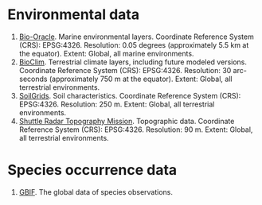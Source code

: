 # Environmental data
1. [Bio-Oracle](https://bio-oracle.org/downloads-to-email.php). Marine environmental layers. Coordinate Reference System (CRS): EPSG:4326. Resolution: 0.05 degrees (approximately 5.5 km at the equator). Extent: Global, all marine environments.
2. [BioClim](https://www.worldclim.org/data/bioclim.html). Terrestrial climate layers, including future modeled versions. Coordinate Reference System (CRS): EPSG:4326. Resolution: 30 arc-seconds (approximately 750 m at the equator). Extent: Global, all terrestrial environments.
3. [SoilGrids](https://soilgrids.org/). Soil characteristics. Coordinate Reference System (CRS): EPSG:4326. Resolution: 250 m. Extent: Global, all terrestrial environments.
4. [Shuttle Radar Topography Mission](https://srtm.csi.cgiar.org/srtmdata/). Topographic data. Coordinate Reference System (CRS): EPSG:4326. Resolution: 90 m. Extent: Global, all terrestrial environments.

# Species occurrence data
1. [GBIF](http://www.gbif.org). The global data of species observations.
